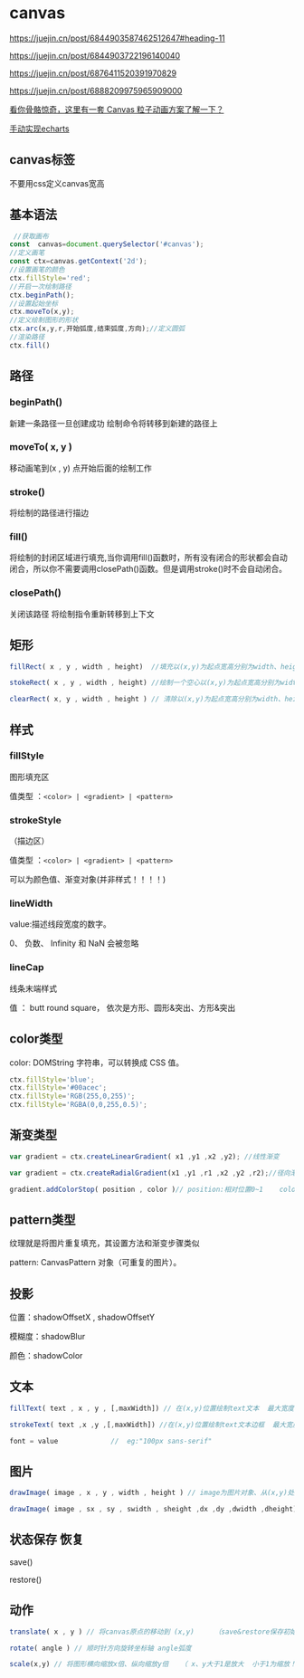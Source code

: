 # canvas

<https://juejin.cn/post/6844903587462512647#heading-11>

<https://juejin.cn/post/6844903722196140040>

<https://juejin.cn/post/6876411520391970829>

<https://juejin.cn/post/6888209975965909000>

[看你骨骼惊奇，这里有一套 Canvas 粒子动画方案了解一下？](https://juejin.cn/post/6844903725153124359)

[手动实现echarts](https://juejin.cn/post/6950684708443258894)

## canvas标签

不要用css定义canvas宽高

## 基本语法

```js
 //获取画布
const  canvas=document.querySelector('#canvas');
//定义画笔
const ctx=canvas.getContext('2d');
//设置画笔的颜色
ctx.fillStyle='red';
//开启一次绘制路径
ctx.beginPath();
//设置起始坐标
ctx.moveTo(x,y);
//定义绘制图形的形状
ctx.arc(x,y,r,开始弧度,结束弧度,方向);//定义圆弧
//渲染路径
ctx.fill()
```

## 路径

### beginPath()

新建一条路径一旦创建成功 绘制命令将转移到新建的路径上

### moveTo( x, y )

移动画笔到(x , y) 点开始后面的绘制工作

### stroke()

将绘制的路径进行描边

### fill()

将绘制的封闭区域进行填充,当你调用fill()函数时，所有没有闭合的形状都会自动闭合，所以你不需要调用closePath()函数。但是调用stroke()时不会自动闭合。

### closePath()

关闭该路径 将绘制指令重新转移到上下文

## 矩形

```js
fillRect( x , y , width , height)  //填充以(x,y)为起点宽高分别为width、height的矩形 默认为黑色

stokeRect( x , y , width , height) //绘制一个空心以(x,y)为起点宽高分别为width、height的矩形

clearRect( x, y , width , height ) // 清除以(x,y)为起点宽高分别为width、height的矩形 为透明 
```

## 样式

### fillStyle

图形填充区

值类型 ：`<color> | <gradient> | <pattern>`

### strokeStyle

（描边区）

值类型 ：`<color> | <gradient> | <pattern>`

可以为颜色值、渐变对象(并非样式！！！！)

### lineWidth  

value:描述线段宽度的数字。

0、 负数、 Infinity 和 NaN 会被忽略

### lineCap

线条末端样式

值 ： butt   round  square， 依次是方形、圆形&突出、方形&突出

## color类型

color: DOMString 字符串，可以转换成 CSS <color> 值。

```js
ctx.fillStyle='blue';
ctx.fillStyle='#00acec';
ctx.fillStyle='RGB(255,0,255)';
ctx.fillStyle='RGBA(0,0,255,0.5)';
```

## 渐变类型

```js
var gradient = ctx.createLinearGradient( x1 ,y1 ,x2 ,y2); //线性渐变

var gradient = ctx.createRadialGradient(x1 ,y1 ,r1 ,x2 ,y2 ,r2);//径向渐变

gradient.addColorStop( position , color )// position:相对位置0~1    color:该位置下的颜色
```

## pattern类型

纹理就是将图片重复填充，其设置方法和渐变步骤类似

pattern: CanvasPattern 对象（可重复的图片）。

## 投影

位置：shadowOffsetX , shadowOffsetY

模糊度：shadowBlur

颜色：shadowColor

## 文本

```js
fillText( text , x , y , [,maxWidth]) // 在(x,y)位置绘制text文本  最大宽度为maxWidth(可选)

strokeText( text ,x ,y ,[,maxWidth]) //在(x,y)位置绘制text文本边框  最大宽度为maxWidth(可选)

font = value             //  eg:"100px sans-serif"  
```

## 图片

```js
drawImage( image , x , y , width , height ) // image为图片对象、从(x,y)处放置宽高分别为width height的图片

drawImage( image , sx , sy , swidth , sheight ,dx ,dy ,dwidth ,dheight) // 切片前四个是定义图像源的切片位置和大小   后四个是定期切片的目标显示位置大小
```

## 状态保存 恢复

save()

restore()

## 动作

```js
translate( x , y ) // 将canvas原点的移动到 (x,y)     （save&restore保存初始状态！！！）

rotate( angle ) // 顺时针方向旋转坐标轴 angle弧度

scale(x,y) // 将图形横向缩放x倍、纵向缩放y倍   （ x、y大于1是放大  小于1为缩放！！！）
```
